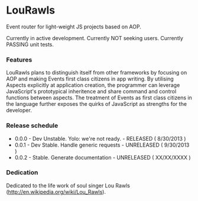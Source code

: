 LouRawls
========

Event router for light-weight JS projects based on AOP.

Currently in active development.
Currently NOT seeking users.
Currently PASSING unit tests.

### Features

LouRawls plans to distinguish itself from other frameworks by focusing on AOP
and making Events first class citizens in app writing. By utilising Aspects
explicitly at application creation, the programmer can leverage JavaScript's
prototypical inheritence and share command and control functions between
aspects. The treatment of Events as first class citizens in the language
further exposes the quirks of JavaScript as strengths for the developer.

### Release schedule

* 0.0.0 - Dev Unstable. Yolo: we're not ready. - RELEASED 
( 8/30/2013 )
* 0.0.1 - Dev Stable. Handle generic requests - UNRELEASED 
( 9/30/2013 )
* 0.0.2 - Stable. Generate documentation - UNRELEASED
( XX/XX/XXXX )

### Dedication

Dedicated to the life work of soul singer Lou Rawls (http://en.wikipedia.org/wiki/Lou_Rawls).
